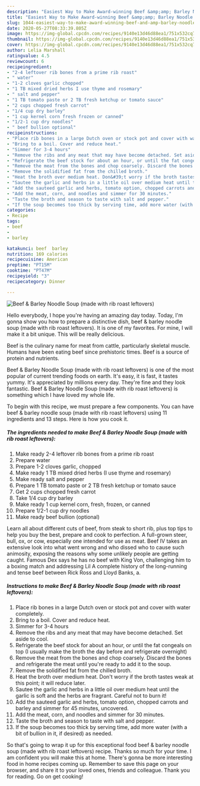 ```yaml
---
description: "Easiest Way to Make Award-winning Beef &amp;amp; Barley Noodle Soup (made with rib roast leftovers)"
title: "Easiest Way to Make Award-winning Beef &amp;amp; Barley Noodle Soup (made with rib roast leftovers)"
slug: 1044-easiest-way-to-make-award-winning-beef-and-amp-barley-noodle-soup-made-with-rib-roast-leftovers
date: 2020-05-27T08:33:39.805Z
image: https://img-global.cpcdn.com/recipes/9140e13d46d88ea1/751x532cq70/beef-barley-noodle-soup-made-with-rib-roast-leftovers-recipe-main-photo.jpg
thumbnail: https://img-global.cpcdn.com/recipes/9140e13d46d88ea1/751x532cq70/beef-barley-noodle-soup-made-with-rib-roast-leftovers-recipe-main-photo.jpg
cover: https://img-global.cpcdn.com/recipes/9140e13d46d88ea1/751x532cq70/beef-barley-noodle-soup-made-with-rib-roast-leftovers-recipe-main-photo.jpg
author: Lelia Marshall
ratingvalue: 4.5
reviewcount: 6
recipeingredient:
- "2-4 leftover rib bones from a prime rib roast"
- " water"
- "1-2 cloves garlic chopped"
- "1 TB mixed dried herbs I use thyme and rosemary"
- " salt and pepper"
- "1 TB tomato paste or 2 TB fresh ketchup or tomato sauce"
- "2 cups chopped fresh carrot"
- "1/4 cup dry barley"
- "1 cup kernel corn fresh frozen or canned"
- "1/2-1 cup dry noodles"
- " beef bullion optional"
recipeinstructions:
- "Place rib bones in a large Dutch oven or stock pot and cover with water completely."
- "Bring to a boil. Cover and reduce heat."
- "Simmer for 3-4 hours"
- "Remove the ribs and any meat that may have become detached. Set aside to cool."
- "Refrigerate the beef stock for about an hour, or until the fat congeals on top (I usually make the broth the day before and refrigerate overnight)"
- "Remove the meat from the bones and chop coarsely. Discard the bones and refrigerate the meat until you&#39;re ready to add it to the soup."
- "Remove the solidified fat from the chilled broth."
- "Heat the broth over medium heat. Don&#39;t worry if the broth tastes weak at this point; it will reduce later."
- "Sautee the garlic and herbs in a little oil over medium heat until the garlic is soft and the herbs are fragrant. Careful not to burn it!"
- "Add the sauteed garlic and herbs, tomato option, chopped carrots and barley and simmer for 45 minutes, uncovered."
- "Add the meat, corn, and noodles and simmer for 30 minutes."
- "Taste the broth and season to taste with salt and pepper."
- "If the soup becomes too thick by serving time, add more water (with a bit of bullion in it, if desired) as needed."
categories:
- Recipe
tags:
- beef
- 
- barley

katakunci: beef  barley 
nutrition: 169 calories
recipecuisine: American
preptime: "PT15M"
cooktime: "PT47M"
recipeyield: "3"
recipecategory: Dinner

---
```



![Beef &amp; Barley Noodle Soup (made with rib roast leftovers)](https://img-global.cpcdn.com/recipes/9140e13d46d88ea1/751x532cq70/beef-barley-noodle-soup-made-with-rib-roast-leftovers-recipe-main-photo.jpg)

Hello everybody, I hope you're having an amazing day today. Today, I'm gonna show you how to prepare a distinctive dish, beef &amp; barley noodle soup (made with rib roast leftovers). It is one of my favorites. For mine, I will make it a bit unique. This will be really delicious.

Beef is the culinary name for meat from cattle, particularly skeletal muscle. Humans have been eating beef since prehistoric times. Beef is a source of protein and nutrients.

Beef &amp; Barley Noodle Soup (made with rib roast leftovers) is one of the most popular of current trending foods on earth. It's easy, it is fast, it tastes yummy. It's appreciated by millions every day. They're fine and they look fantastic. Beef &amp; Barley Noodle Soup (made with rib roast leftovers) is something which I have loved my whole life.


To begin with this recipe, we must prepare a few components. You can have beef &amp; barley noodle soup (made with rib roast leftovers) using 11 ingredients and 13 steps. Here is how you cook it.

<!--inarticleads1-->

##### The ingredients needed to make Beef &amp; Barley Noodle Soup (made with rib roast leftovers):

1. Make ready 2-4 leftover rib bones from a prime rib roast
1. Prepare  water
1. Prepare 1-2 cloves garlic, chopped
1. Make ready 1 TB mixed dried herbs (I use thyme and rosemary)
1. Make ready  salt and pepper
1. Prepare 1 TB tomato paste or 2 TB fresh ketchup or tomato sauce
1. Get 2 cups chopped fresh carrot
1. Take 1/4 cup dry barley
1. Make ready 1 cup kernel corn, fresh, frozen, or canned
1. Prepare 1/2-1 cup dry noodles
1. Make ready  beef bullion (optional)


Learn all about different cuts of beef, from steak to short rib, plus top tips to help you buy the best, prepare and cook to perfection. A full-grown steer, bull, ox, or cow, especially one intended for use as meat. Beef IV takes an extensive look into what went wrong and who dissed who to cause such animosity, exposing the reasons why some unlikely people are getting caught. Famous Dex says he has no beef with King Von, challenging him to a boxing match and addressing Lil A complete history of the long-running and tense beef between Rick Ross and Lloyd Banks, a. 

<!--inarticleads2-->

##### Instructions to make Beef &amp; Barley Noodle Soup (made with rib roast leftovers):

1. Place rib bones in a large Dutch oven or stock pot and cover with water completely.
1. Bring to a boil. Cover and reduce heat.
1. Simmer for 3-4 hours
1. Remove the ribs and any meat that may have become detached. Set aside to cool.
1. Refrigerate the beef stock for about an hour, or until the fat congeals on top (I usually make the broth the day before and refrigerate overnight)
1. Remove the meat from the bones and chop coarsely. Discard the bones and refrigerate the meat until you&#39;re ready to add it to the soup.
1. Remove the solidified fat from the chilled broth.
1. Heat the broth over medium heat. Don&#39;t worry if the broth tastes weak at this point; it will reduce later.
1. Sautee the garlic and herbs in a little oil over medium heat until the garlic is soft and the herbs are fragrant. Careful not to burn it!
1. Add the sauteed garlic and herbs, tomato option, chopped carrots and barley and simmer for 45 minutes, uncovered.
1. Add the meat, corn, and noodles and simmer for 30 minutes.
1. Taste the broth and season to taste with salt and pepper.
1. If the soup becomes too thick by serving time, add more water (with a bit of bullion in it, if desired) as needed.




So that's going to wrap it up for this exceptional food beef &amp; barley noodle soup (made with rib roast leftovers) recipe. Thanks so much for your time. I am confident you will make this at home. There's gonna be more interesting food in home recipes coming up. Remember to save this page on your browser, and share it to your loved ones, friends and colleague. Thank you for reading. Go on get cooking!
